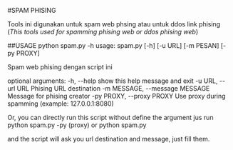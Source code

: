 #SPAM PHISING

Tools ini digunakan untuk spam web phsing atau untuk ddos link phising
(*This tools used for spamming phising web or ddos phising web*)

##USAGE
python spam.py -h
usage: spam.py [-h] [-u URL] [-m PESAN] [-py PROXY]

Spam web phising dengan script ini

optional arguments:
  -h, --help            show this help message and exit
  -u URL, --url URL     Phising URL destination
  -m MESSAGE, --message MESSAGE
                        Message for phising creator
  -py PROXY, --proxy PROXY
                        Use proxy during spamming
                        (example: 127.0.0.1:8080)

Or, you can directly run this script without define the argument jus run
python spam.py -py (proxy)
or
python spam.py

and the script will ask you url destination and message, just fill them.
